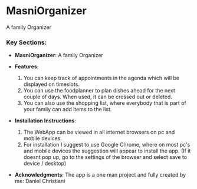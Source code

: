 # MasniOrganizer
A family Organizer

### Key Sections:
- **MasniOrganizer**:
 A family Organizer
- **Features**:
    1. You can keep track of appointments in the agenda which will be displayed on timeslots.
    2. You can use the foodplanner to plan dishes ahead for the next couple of days. When used, it can be crossed out or deleted.
    3. You can also use the shopping list, where everybody that is part of your family can add items to the list.
- **Installation Instructions**:
    1. The WebApp can be viewed in all internet browsers on pc and mobile devices.
    2. For installation I suggest to use Google Chrome, where on most pc's and mobile devices the suggestion will appear to install the app.
        (If it doesnt pop up, go to the settings of the browser and select save to device / desktop)

- **Acknowledgments**:
    The app is a one man project and fully created by me: Daniel Christiani


